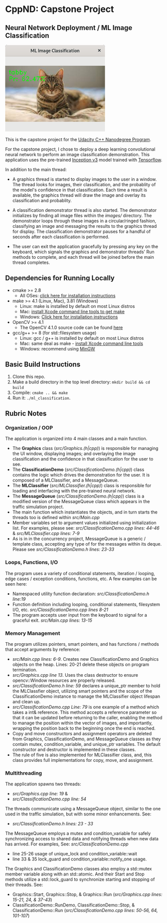 # CppND: Capstone Project
## Neural Network Deployment / ML Image Classification

<img src="demo/tabby.png"/>

This is the capstone project for the [Udacity C++ Nanodegree Program](https://www.udacity.com/course/c-plus-plus-nanodegree--nd213). 

For the capstone project, I chose to deploy a deep learning convolutional neural network to perform an image classification demonstration.  This application uses the pre-trained [Inception v3](https://en.wikipedia.org/wiki/Inceptionv3) model trained with [Tensorflow](https:://www.tensorflow.org).

In addition to the main thread:

+ A graphics thread is started to display images to the user in a window.  The thread looks for images, their classification, and the probablity of the model's confidence in that classification.  Each time a result is available, the graphics thread will draw the image and overlay its classification and probablity.

+ A classification demonstrator thread is also started.  The demonstrator initializes by finding all image files within the _images/_ directory.  The demonstrator loops through these images in a circular/ringed fashion, classifying an image and messaging the results to the graphics thread for display.  The classification demonstrator pauses for a handful of seconds after each classification is performed.

+ The user can exit the application gracefully by pressing any key on the keyboard, which signals the graphics and demonstrator threads' Run methods to complete, and each thread will be joined before the main thread completes.

## Dependencies for Running Locally
* cmake >= 2.8
  * All OSes: [click here for installation instructions](https://cmake.org/install/)
* make >= 4.1 (Linux, Mac), 3.81 (Windows)
  * Linux: make is installed by default on most Linux distros
  * Mac: [install Xcode command line tools to get make](https://developer.apple.com/xcode/features/)
  * Windows: [Click here for installation instructions](http://gnuwin32.sourceforge.net/packages/make.htm)
* OpenCV >= 4.1
  * The OpenCV 4.1.0 source code can be found [here](https://github.com/opencv/opencv/tree/4.1.0)
* gcc/g++ >= 8 (for std::filesystem usage)
  * Linux: gcc / g++ is installed by default on most Linux distros
  * Mac: same deal as make - [install Xcode command line tools](https://developer.apple.com/xcode/features/)
  * Windows: recommend using [MinGW](http://www.mingw.org/)

## Basic Build Instructions

1. Clone this repo.
2. Make a build directory in the top level directory: `mkdir build && cd build`
3. Compile: `cmake .. && make`
4. Run it: `./ml_classification`.


## Rubric Notes

### **Organization / OOP**
The application is organized into 4 main classes and a main function.
+ The **Graphics** class (_src/Graphics.(h|cpp)_) is responsible for managing the UI window, displaying images; and overlaying the image classification and the confidence in that classification for the user to see.
+ The **ClassificationDemo** (_src/ClassificationDemo.(h|cpp)_) class contains the logic which drives the demonstration for the user.  It is composed of a MLClassifier, and a MessageQueue.
+ The **MLClassifier** (_src/MLClassifier.(h|cpp)_) class is responsible for loading and interfacing with the pre-trained neural network.
+ The **MessageQueue** (_src/ClassificationDemo.(h|cpp)_) class is a modified version of the MessageQueue class which appears in the traffic simulation project.
+ The main function which instantiates the objects, and in turn starts the threads too is defined within _src/Main.cpp_
+ Member variables set to argument values initialized using initialization list.  For examples, please see: _src/ClassificationDemo.cpp lines: 44-46_ & _src/MLClassifier.cpp lines: 7-9_
+ As is in in the concurrency project, MessageQueue is a generic / template class, accepting any type of for the messages within its deque.  Please see _src/ClassificationDemo.h lines: 23-33_

### **Loops, Functions, I/O**
The program uses a variety of conditional statements, iteration / looping, edge cases / exception conditions, functions, etc.  A few examples can be seen here:

+ Namespaced utility function declaration: _src/ClassificationDemo.h line:19_
+ Function definition including looping, conditional statements, filesystem I/O, etc.  _src/ClassificationDemo.cpp lines 8-21_
+ The program accepts user input from the keyboard to signal for a graceful exit.  _src/Main.cpp lines: 13-15_

### **Memory Management**
The program utilizes pointers, smart pointers, and has functions / methods that accept arguments by reference:

+  _src/Main.cpp lines: 6-9_.  Creates new ClassificationDemo and Graphics objects on the heap.  Lines: 20-21 delete these objects on program termination.
+ _src/Graphics.cpp line 13_.  Uses the class destructor to ensure opencv::Window resources are properly released.
+ _src/ClassificationDemo.h line: 59_ declares a unique_ptr member to hold the MLClassfier object, utilizing smart pointers and the scope of the ClassificationDemo instance to manage the MLClassifier object lifespan and clean up.
+ _src/ClassificationDemo.cpp Line: 79_ is one example of a method which takes a int& reference.  This method accepts a reference parameter so that it can be updated before returning to the caller, enabling the method to manage the position within the vector of images, and importantly, wrapping the position back to the beginning once the end is reached.
+ Copy and move constructors and assignment operators are deleted from Graphics, ClassificationDemo, and MessageQueue classes as they contain mutex, condition_variable, and unique_ptr variables.  The default constructor and destructor is implemented in these classes.
+ The rule of five is also implemented for MLClassifier class, and, this class provides full implementations for copy, move, and assignment.


### **Multithreading**
The application spawns two threads:

+ _src/Graphics.cpp line: 19_  & 
+ _src/ClassificationDemo.cpp line: 54_

The threads communicate using a MessageQueue object, similar to the one used in the traffic simulation, but with some minor enhancements.  See:

+ _src/ClassificationDemo.h lines: 23 - 33_

The MessageQueue employs a mutex and condition_variable for safely synchronizing access to shared data and notifying threads when new data has arrived.  For examples, See: _src/ClassificationDemo.cpp_

+ line 25-26 usage of unique_lock and condition_variable::wait
+ line 33 & 35 lock_guard and condition_variable::notify_one usage.

The Graphics and ClassificationDemo classes also employ a std::mutex member variable along with an std::atomic<bool>.  And their Start and Stop methods utilize a std::lock_guard to synchronize starting and stopping of their threads.  See:

+ Graphics::Start, Graphics::Stop, & Graphics::Run (_src/Graphics.cpp lines: 15-21, 24,  & 37-43_)
+ ClassificationDemo::RunDemo, ClassificationDemo::Stop, & ClassificationDemo::Run (_src/ClassificationDemo.cpp lines: 50-56, 64, 101-107_)


